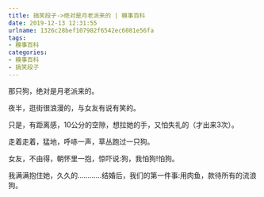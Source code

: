 ```yaml
---
title: 搞笑段子->绝对是月老派来的 | 糗事百科
date: 2019-12-13 12:31:55
urlname: 1326c28bef107982f6542ec6081e56fa
tags: 
- 糗事百科
categories:
- 糗事百科
- 搞笑段子
---
```

那只狗，绝对是月老派来的。

夜半，逛街很浪漫的，与女友有说有笑的。

只是，有距离感，10公分的空隙，想拉她的手，又怕失礼的（才出来3次）。

走着走着，猛地，呼哧一声，草丛跑过一只狗。

女友，不由得，朝怀里一抱，惊吓说:狗，我怕狗!怕狗。

我满满抱住她，久久的…………结婚后，我们的第一件事:用肉鱼，款待所有的流浪狗。


